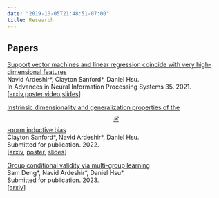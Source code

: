 ```yaml
---
date: "2019-10-05T21:48:51-07:00"
title: Research
---
```


<!--
## Research
My main research interests lie in understanding generalization properties of overparameterized models using tools from applied probability, and information theory. Lately, I've been focusing on mean field description of wide neural networks and generalization capabilities of wide networks in various regimes. 
-->

## Papers

[Support vector machines and linear regression coincide with very high-dimensional features](https://papers.nips.cc/paper/2021/file/26d4b4313a7e5828856bc0791fca39a2-Paper.pdf) \
Navid Ardeshir\*, Clayton Sanford\*, Daniel Hsu. \
In Advances in Neural Information Processing Systems 35. 2021. \
[[arxiv](https://arxiv.org/abs/2105.14084),[poster](/files/SVM_NeurIPS.pdf),[video](https://slideslive.com/38968209),[slides](/files/SVM=OLS.pdf)]

[Instrinsic dimensionality and generalization properties of the $$\mathcal{R}$$-norm inductive bias](https://arxiv.org/pdf/2206.05317.pdf) \
Clayton Sanford\*, Navid Ardeshir\*, Daniel Hsu. \
Submitted for publication. 2022. \
[[arxiv](https://arxiv.org/pdf/2206.05317.pdf), [poster](/files/poster.pdf), [slides](/files/R-norm.pdf)]

[Group conditional validity via multi-group learning](https://arxiv.org/pdf/2303.03995.pdf) \
Sam Deng\*, Navid Ardeshir\*, Daniel Hsu\*. \
Submitted for publication. 2023. \
[[arxiv](https://arxiv.org/pdf/2303.03995.pdf)]
